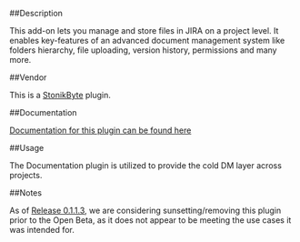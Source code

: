 ##Description

This add-on lets you manage and store files in JIRA on a project level. It enables key-features of an advanced document management system like folders hierarchy, file uploading, version history, permissions and many more.

##Vendor

This is a [StonikByte](http://www.stonikbyte.com/) plugin.

##Documentation

[Documentation for this plugin can be found here](https://bitbucket.org/StonikByte/documents-add-on/wiki/610)

##Usage

The Documentation plugin is utilized to provide the cold DM layer across projects.

##Notes

As of [Release 0.1.1.3](01XY/0113_11032016.md), we are considering sunsetting/removing this plugin prior to the Open Beta, as it does not appear to be meeting the use cases it was intended for.

